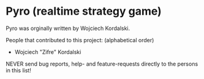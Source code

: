 Pyro (realtime strategy game)
=============================

Pyro was orginally written by Wojciech Kordalski.

People that contributed to this project: (alphabetical order)

* Wojciech "Zifre" Kordalski

NEVER send bug reports, help- and feature-requests directly to the
persons in this list!
 

